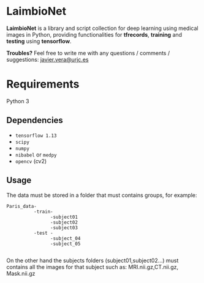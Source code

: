 
LaimbioNet
=============

**LaimbioNet** is a library and script collection for deep learning using medical images in Python, providing functionalities for **tfrecords**, **training** and **testing**
using **tensorflow**.


**Troubles?** Feel free to write me with any questions / comments / suggestions: javier.vera@urjc.es




Requirements
============
Python 3

Dependencies
------------
* `tensorflow 1.13`
* `scipy`
* `numpy`
* `nibabel` or `medpy`
* `opencv` (cv2)



Usage
--------
The data must be stored in a folder that must contains groups, for example:

````console
Paris_data-
          -train-
                -subject01
                -subject02
                -subject03
          -test -
                -subject_04
                -subject_05
              
````              
On the other hand the subjects folders (subject01,subject02...) must contains all the images for that subject such as: MRI.nii.gz,CT.nii.gz, Mask.nii.gz

